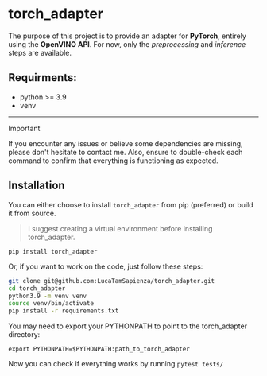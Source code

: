 # torch_adapter

The purpose of this project is to provide an adapter for **PyTorch**, entirely using the **OpenVINO API**. For now, only the *preprocessing* and *inference* steps are available.

## Requirments:
- python >= 3.9
- venv
---
> [!IMPORTANT]
> If you encounter any issues or believe some dependencies are missing, please don't hesitate to contact me. Also, ensure to double-check each command to confirm that everything is functioning as expected.

## Installation
You can either choose to install `torch_adapter` from pip (preferred) or build it from source.

> I suggest creating a virtual environment before installing torch_adapter.

```python
pip install torch_adapter
```

Or, if you want to work on the code, just follow these steps:

```sh
git clone git@github.com:LucaTamSapienza/torch_adapter.git
cd torch_adapter
python3.9 -m venv venv
source venv/bin/activate
pip install -r requirements.txt
```

You may need to export your PYTHONPATH to point to the torch_adapter directory:

```
export PYTHONPATH=$PYTHONPATH:path_to_torch_adapter
```

Now you can check if everything works by running `pytest tests/`
